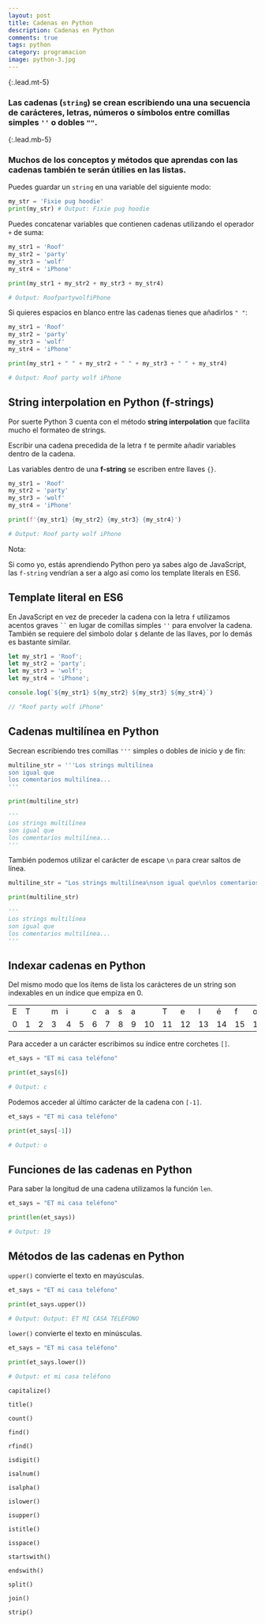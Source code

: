 ```yaml
---
layout: post
title: Cadenas en Python
description: Cadenas en Python
comments: true
tags: python
category: programacion
image: python-3.jpg
---
```


{:.lead.mt-5}
### Las cadenas (`string`) se crean escribiendo una una secuencia de carácteres, letras, números o símbolos entre comillas simples `''` o dobles `""`.

{:.lead.mb-5}
### Muchos de los conceptos y métodos que aprendas con las cadenas también te serán útilies en las listas.

Puedes guardar un `string` en una variable del siguiente modo:

```py
my_str = 'Fixie pug hoodie'
print(my_str) # Output: Fixie pug hoodie
```

Puedes concatenar variables que contienen cadenas utilizando el operador `+` de suma:

```py
my_str1 = 'Roof'
my_str2 = 'party'
my_str3 = 'wolf'
my_str4 = 'iPhone'

print(my_str1 + my_str2 + my_str3 + my_str4)

# Output: RoofpartywolfiPhone
```

Si quieres espacios en blanco entre las cadenas tienes que añadirlos `" "`: 

```py
my_str1 = 'Roof'
my_str2 = 'party'
my_str3 = 'wolf'
my_str4 = 'iPhone'

print(my_str1 + " " + my_str2 + " " + my_str3 + " " + my_str4)

# Output: Roof party wolf iPhone
```

## String interpolation en Python (f-strings)

Por suerte Python 3 cuenta con el método __string interpolation__ que facilita mucho el formateo de strings. 

Escribir una cadena precedida de la letra `f` te permite añadir variables dentro de la cadena.

Las variables dentro de una __f-string__ se escriben entre llaves `{}`.

```py
my_str1 = 'Roof'
my_str2 = 'party'
my_str3 = 'wolf'
my_str4 = 'iPhone'

print(f'{my_str1} {my_str2} {my_str3} {my_str4}')

# Output: Roof party wolf iPhone
```

<div class="alert alert-info" role="alert">
<p><i class="fas fa-sticky-note"></i> Nota:</p>
 <p>Si como yo, estás aprendiendo Python pero ya sabes algo de JavaScript, las <code>f-string</code> vendrían a ser a algo así como los template literals en ES6.</p>
</div>

## Template literal en ES6

<p>En JavaScript en vez de preceder la cadena con la letra <code>f</code> utilizamos acentos graves <code>``</code> en lugar de comillas simples <code>''</code> para envolver la cadena. También se requiere del simbolo dolar <code>$</code> delante de las llaves, por lo demás es bastante similar.</p>

```js
let my_str1 = 'Roof';
let my_str2 = 'party';
let my_str3 = 'wolf';
let my_str4 = 'iPhone';

console.log(`${my_str1} ${my_str2} ${my_str3} ${my_str4}`)

// "Roof party wolf iPhone"
```

## Cadenas multilínea en Python

Secrean escribiendo tres comillas `'''` simples o dobles de inicio y de fín:

```py
multiline_str = '''Los strings multilínea
son igual que
los comentarios multilínea...
'''

print(multiline_str)

'''
Los strings multilínea
son igual que
los comentarios multilínea...
'''
```

También podemos utilizar el carácter de escape `\n` para crear saltos de línea.

```py
multiline_str = "Los strings multilínea\nson igual que\nlos comentarios multilínea..."

print(multiline_str)

'''
Los strings multilínea
son igual que
los comentarios multilínea...
'''
```

## Indexar cadenas en Python

Del mismo modo que los ítems de lista los carácteres de un string son indexables en un índice que empiza en 0.

<table class="table table-bordered table-responsive-sm table-responsive-md">
  <tbody>
    <tr>
      <td>E</td>
      <td>T</td>
      <td> </td>
      <td>m</td>
      <td>i</td>
      <td> </td>
      <td>c</td>
      <td>a</td>
      <td>s</td>
      <td>a</td>
      <td> </td>
      <td>T</td>
      <td>e</td>
      <td>l</td>
      <td>é</td>
      <td>f</td>
      <td>o</td>
      <td>n</td>
      <td>o</td>
    </tr>
      <tr>
      <td>0</td>
      <td>1</td>
      <td>2</td>
      <td>3</td>
      <td>4</td>
      <td>5</td>
      <td>6</td>
      <td>7</td>
      <td>8</td>
      <td>9</td>
      <td>10</td>
      <td>11</td>
      <td>12</td>
      <td>13</td>
      <td>14</td>
      <td>15</td>
      <td>16</td>
      <td>17</td>
      <td>18</td>
    </tr>

  </tbody>
</table>

Para acceder a un carácter escribimos su índice entre corchetes `[]`.

```py
et_says = "ET mi casa teléfono"

print(et_says[6])

# Output: c
```

Podemos acceder al último carácter de la cadena con `[-1]`.

```py
et_says = "ET mi casa teléfono"

print(et_says[-1])

# Output: o
```

## Funciones de las cadenas en Python

Para saber la longitud de una cadena utilizamos la función `len`.

```py
et_says = "ET mi casa teléfono"

print(len(et_says))

# Output: 19
```

## Métodos de las cadenas en Python

`upper()` convierte el texto en mayúsculas.

```py
et_says = "ET mi casa teléfono"

print(et_says.upper())

# Output: Output: ET MI CASA TELÉFONO
```
`lower()` convierte el texto en minúsculas.
```py
et_says = "ET mi casa teléfono"

print(et_says.lower())

# Output: et mi casa teléfono
```

`capitalize()`

`title()`

`count()`

`find()`

`rfind()`

`isdigit()`

`isalnum()`

`isalpha()`

`islower()`

`isupper()`

`istitle()`

`isspace()`

`startswith()`

`endswith()`

`split()`

`join()`

`strip()`